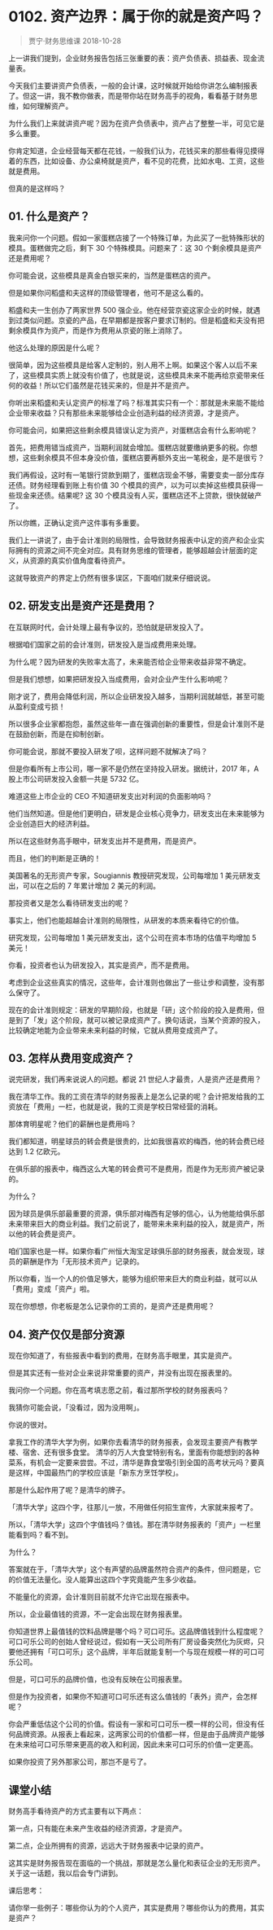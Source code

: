 # 0102. 资产边界：属于你的就是资产吗？
> 贾宁·财务思维课
2018-10-28

上一讲我们提到，企业财务报告包括三张重要的表：资产负债表、损益表、现金流量表。

今天我们主要讲资产负债表，一般的会计课，这时候就开始给你讲怎么编制报表了。但这一讲，我不教你做表，而是带你站在财务高手的视角，看看基于财务思维，如何理解资产。

为什么我们上来就讲资产呢？因为在资产负债表中，资产占了整整一半，可见它是多么重要。

你肯定知道，企业经营每天都在花钱，一般我们认为，花钱买来的那些看得见摸得着的东西，比如设备、办公桌椅就是资产，看不见的花费，比如水电、工资，这些就是费用。

但真的是这样吗？

## 01. 什么是资产？

我来问你一个问题。假如一家蛋糕店接了一个特殊订单，为此买了一批特殊形状的模具。蛋糕做完之后，剩下 30 个特殊模具。问题来了：这 30 个剩余模具是资产还是费用呢？

你可能会说，这些模具是真金白银买来的，当然是蛋糕店的资产。

但是如果你问稻盛和夫这样的顶级管理者，他可不是这么看的。

稻盛和夫一生创办了两家世界 500 强企业。他在经营京瓷这家企业的时候，就遇到过类似问题。京瓷的产品，在早期都是按客户要求订制的。但是稻盛和夫没有把剩余模具作为资产，而是作为费用从京瓷的账上消除了。

他这么处理的原因是什么呢？

很简单，因为这些模具是给客人定制的，别人用不上啊。如果这个客人以后不来了，这些模具实质上就没有价值了，也就是说，这些模具未来不能再给京瓷带来任何的收益！所以它们虽然是花钱买来的，但是并不是资产。

你听出来稻盛和夫认定资产的标准了吗？标准其实只有一个：那就是未来能不能给企业带来收益？只有那些未来能够给企业创造利益的经济资源，才是资产。

你可能会问，如果把这些剩余模具错误认定为资产，对蛋糕店会有什么影响呢？

首先，把费用错当成资产，当期利润就会增加。蛋糕店就要缴纳更多的税。你想想，这些剩余模具不但本身没价值，蛋糕店要再额外支出一笔税金，是不是很亏？

我们再假设，这时有一笔银行贷款到期了，蛋糕店现金不够，需要变卖一部分库存还债。财务经理看到账上有价值 30 个模具的资产，以为可以卖掉这些模具获得一些现金来还债。结果呢? 这 30 个模具没有人买，蛋糕店还不上贷款，很快就破产了。

所以你瞧，正确认定资产这件事有多重要。

我们上一讲说了，由于会计准则的局限性，会导致财务报表中认定的资产和企业实际拥有的资源之间不完全对应。具有财务思维的管理者，能够超越会计层面的定义，从资源的真实价值角度看待资产。

这就导致资产的界定上仍然有很多误区，下面咱们就来仔细说说。

## 02. 研发支出是资产还是费用？

在互联网时代，会计处理上最有争议的，恐怕就是研发投入了。

根据咱们国家之前的会计准则，研发投入是当成费用来处理。

为什么呢？因为研发的失败率太高了，未来能否给企业带来收益非常不确定。

但是我们想想，如果把研发投入当成费用，会对企业产生什么影响呢？

刚才说了，费用会降低利润，所以企业研发投入越多，当期利润就越低，甚至可能从盈利变成亏损！

所以很多企业家都抱怨，虽然这些年一直在强调创新的重要性，但是会计准则不是在鼓励创新，而是在抑制创新。

你可能会说，那就不要投入研发了呗，这样问题不就解决了吗？

但是你看所有上市公司，哪一家不是仍然在坚持投入研发。据统计，2017 年，A 股上市公司研发投入金额一共是 5732 亿。

难道这些上市企业的 CEO 不知道研发支出对利润的负面影响吗？

他们当然知道。但是他们更明白，研发是企业核心竞争力，研发支出在未来能够为企业创造巨大的经济利益。

所以在这些财务高手眼中，研发支出并不是费用，而是资产。

而且，他们的判断是正确的！

美国著名的无形资产专家，Sougiannis 教授研究发现，公司每增加 1 美元研发支出，可以在之后的 7 年累计增加 2 美元的利润。

那投资者又是怎么看待研发支出的呢？

事实上，他们也能超越会计准则的局限性，从研发的本质来看待它的价值。

研究发现，公司每增加 1 美元研发支出，这个公司在资本市场的估值平均增加 5 美元！

你看，投资者也认为研发投入，其实是资产，而不是费用。

考虑到企业这些真实的情况，这些年，会计准则也做出了一些让步和调整，没有那么保守了。

现在的会计准则规定：研发的早期阶段，也就是「研」这个阶段的投入是费用，但是到了「发」这个阶段，就可以被记录成资产了。换句话说，当某个资源的投入，比较确定地能为企业带来未来利益的时候，它就从费用变成资产了。

## 03. 怎样从费用变成资产？

说完研发，我们再来说说人的问题。都说 21 世纪人才最贵，人是资产还是费用？

我在清华工作。我的工资在清华的财务报表上是怎么记录的呢？会计把发给我的工资放在「费用」一栏，也就是说，我的工资是学校日常经营的消耗。

那体育明星呢？他们的薪酬也是费用吗？

我们都知道，明星球员的转会费是很贵的，比如我很喜欢的梅西，他的转会费已经达到 1.2 亿欧元。

在俱乐部的报表中，梅西这么大笔的转会费可不是费用，而是作为无形资产被记录的。

为什么？

因为球员是俱乐部最重要的资源，俱乐部对梅西有足够的信心，认为他能给俱乐部未来带来巨大的商业利益。我们之前说了，能带来未来利益的投入，就是资产，所以他的转会费是资产。

咱们国家也是一样。如果你看广州恒大淘宝足球俱乐部的财务报表，就会发现，球员的薪酬是作为「无形技术资产」记录的。

所以你看，当一个人的价值足够大，能够为组织带来巨大的商业利益，就可以从「费用」变成「资产」啦。

现在你想想，你老板是怎么记录你的工资的，是资产还是费用呢？

## 04. 资产仅仅是部分资源

现在你知道了，有些报表中看到的费用，在财务高手眼里，其实是资产。

但是其实还有一些对企业来说非常重要的资产，并没有出现在报表里的。

我问你一个问题。你在高考填志愿之前，看过那所学校的财务报表吗？

我猜你可能会说，「没看过，因为没用啊」。

你说的很对。

拿我工作的清华大学为例，如果你去看清华的财务报表，会发现主要资产有教学楼、宿舍、还有很多食堂。 清华的万人大食堂特别有名，里面有你能想到的各种菜系，有机会一定要来尝尝。不过，清华是靠食堂吸引到全国的高考状元吗？要真是这样，中国最热门的学校应该是「新东方烹饪学校」。

那是什么起作用了呢？是清华的牌子。

「清华大学」这四个字，往那儿一放，不用做任何招生宣传，大家就来报考了。

所以，「清华大学」这四个字值钱吗？值钱。那在清华财务报表的「资产」一栏里能看到吗？看不到。

为什么？

答案就在于，「清华大学」这个有声望的品牌虽然符合资产的条件，但问题是，它的价值无法量化。没人能算出这四个字究竟能产生多少收益。

不能量化的资源，会计准则目前就不允许它出现在报表中。

所以，企业最值钱的资源，不一定会出现在财务报表里。

你知道世界上最值钱的饮料品牌是哪个吗？可口可乐。这品牌值钱到什么程度呢？可口可乐公司的创始人曾经说过，假如有一天公司所有厂房设备突然化为灰烬，只要他还拥有「可口可乐」这个品牌，半年后就能复制一个与现在规模一样的可口可乐公司。

但是，可口可乐的品牌价值，也没有反映在公司报表里。

但是作为投资者，如果你不知道可口可乐还有这么值钱的「表外」资产，会怎样呢？

你会严重低估这个公司的价值。假设有一家和可口可乐一模一样的公司，但没有任何品牌资源。从报表上看起来，这两家公司的价值都一样，但是由于品牌资产能够在未来给可口可乐带来更高的收入和利润，因此未来可口可乐的价值一定更高。

如果你投资了另外那家公司，那岂不是亏了。

## 课堂小结

财务高手看待资产的方式主要有以下两点：

第一点，只有能在未来产生收益的经济资源，才是资产。

第二点，企业所拥有的资源，远远大于财务报表中记录的资产。

这其实是财务报告现在面临的一个挑战，那就是怎么量化和表征企业的无形资产。关于这一话题，我以后会专门讲到。

课后思考：

请你举一些例子：哪些你认为的个人资产，其实是费用？哪些你认为的费用，其实是资产？
